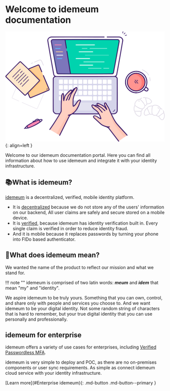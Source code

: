 # Welcome to idemeum documentation

![](assets/home/docs.png){: align=left }

Welcome to our idemeum documentation portal. Here you can find all information about how to use idemeum and integrate it with your identity infrastructure.

## 📚What is idemeum?
[idemeum](https://idemeum.com/blog/about-idemeum) is a decentralized, verified, mobile identity platform.

* It is [decentralized](https://idemeum.com/blog/about-privacy) because we do not store any of the users' information on our backend, All user claims are safely and secure stored on a mobile device.
* It is [verified](https://idemeum.com/blog/idemeum-verification), because idemeum has identity verification built in. Every single claim is verified in order to reduce identity fraud.
* And it is mobile because it replaces passwords by turning your phone into FIDo based authenticator.

## 📛What does idemeum mean?
We wanted the name of the product to reflect our mission and what we stand for.

!!! note ""
    idemeum is comprised of two latin words: ***meum*** and ***idem*** that mean "my" and "identity".

We aspire idemeum to be truly yours. Something that you can own, control, and share only with people and services you choose to. And we want idemeum to be your digital identity. Not some random string of characters that is hard to remember, but your true digital identity that you can use personally and professionally.

## idemeum for enterprise

idemeum offers a variety of use cases for enterprises, including [Verified Passwordless MFA](https://idemeum.com/mfa).

idemeum is very simple to deploy and POC, as there are no on-premises components or user sync requirements. As simple as connect idemeum cloud service with your identity infrastructure.

[Learn more](#Enterprise idemeum){: .md-button .md-button--primary }
